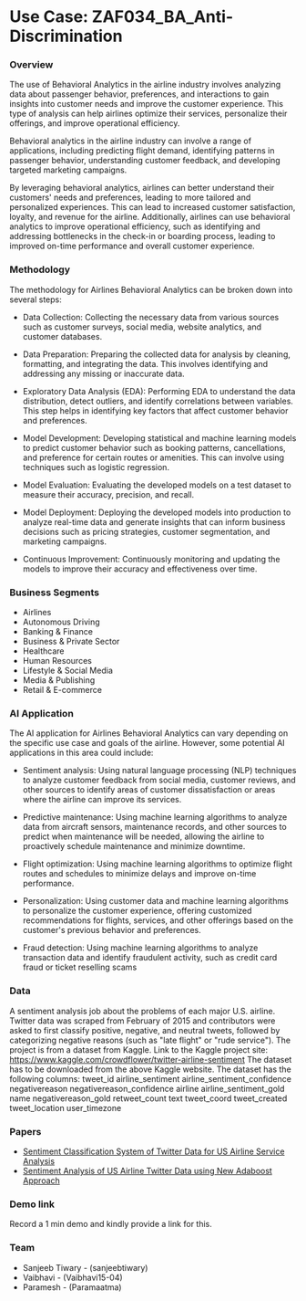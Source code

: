 # Use Case: ZAF034_BA_Anti-Discrimination


### Overview

The use of Behavioral Analytics in the airline industry involves analyzing data about passenger behavior, preferences, and interactions to gain insights into customer needs and improve the customer experience. This type of analysis can help airlines optimize their services, personalize their offerings, and improve operational efficiency.

Behavioral analytics in the airline industry can involve a range of applications, including predicting flight demand, identifying patterns in passenger behavior, understanding customer feedback, and developing targeted marketing campaigns.

By leveraging behavioral analytics, airlines can better understand their customers' needs and preferences, leading to more tailored and personalized experiences. This can lead to increased customer satisfaction, loyalty, and revenue for the airline. Additionally, airlines can use behavioral analytics to improve operational efficiency, such as identifying and addressing bottlenecks in the check-in or boarding process, leading to improved on-time performance and overall customer experience.

### Methodology
The methodology for Airlines Behavioral Analytics can be broken down into several steps:

- Data Collection: Collecting the necessary data from various sources such as customer surveys, social media, website analytics, and customer databases.

- Data Preparation: Preparing the collected data for analysis by cleaning, formatting, and integrating the data. This involves identifying and addressing any missing or inaccurate data.

- Exploratory Data Analysis (EDA): Performing EDA to understand the data distribution, detect outliers, and identify correlations between variables. This step helps in identifying key factors that affect customer behavior and preferences.

- Model Development: Developing statistical and machine learning models to predict customer behavior such as booking patterns, cancellations, and preference for certain routes or amenities. This can involve using techniques such as logistic regression.

- Model Evaluation: Evaluating the developed models on a test dataset to measure their accuracy, precision, and recall.

- Model Deployment: Deploying the developed models into production to analyze real-time data and generate insights that can inform business decisions such as pricing strategies, customer segmentation, and marketing campaigns.

- Continuous Improvement: Continuously monitoring and updating the models to improve their accuracy and effectiveness over time.

### Business Segments

- Airlines
- Autonomous Driving
- Banking & Finance
- Business & Private Sector
- Healthcare
- Human Resources
- Lifestyle & Social Media
- Media & Publishing
- Retail & E-commerce


### AI Application

The AI application for Airlines Behavioral Analytics can vary depending on the specific use case and goals of the airline. However, some potential AI applications in this area could include:

- Sentiment analysis: Using natural language processing (NLP) techniques to analyze customer feedback from social media, customer reviews, and other sources to identify areas of customer dissatisfaction or areas where the airline can improve its services.

- Predictive maintenance: Using machine learning algorithms to analyze data from aircraft sensors, maintenance records, and other sources to predict when maintenance will be needed, allowing the airline to proactively schedule maintenance and minimize downtime.

- Flight optimization: Using machine learning algorithms to optimize flight routes and schedules to minimize delays and improve on-time performance.

- Personalization: Using customer data and machine learning algorithms to personalize the customer experience, offering customized recommendations for flights, services, and other offerings based on the customer's previous behavior and preferences.

- Fraud detection: Using machine learning algorithms to analyze transaction data and identify fraudulent activity, such as credit card fraud or ticket reselling scams

### Data
A sentiment analysis job about the problems of each major U.S. airline. Twitter data was scraped from February of 2015 and contributors were asked to first classify positive, negative, and neutral tweets, followed by categorizing negative reasons (such as "late flight" or "rude service"). The project is from a dataset from Kaggle. Link to the Kaggle project site: https://www.kaggle.com/crowdflower/twitter-airline-sentiment The dataset has to be downloaded from the above Kaggle website. The dataset has the following columns: tweet_id airline_sentiment airline_sentiment_confidence negativereason negativereason_confidence airline airline_sentiment_gold name negativereason_gold retweet_count text tweet_coord tweet_created tweet_location user_timezone


### Papers
- [Sentiment Classification System of Twitter Data for US Airline Service Analysis](https://ieeexplore.ieee.org/abstract/document/8377739?casa_token=zory84RjXREAAAAA:lFHcXZjxwyU2__wv51NICzt-Z_vRCtRVIYk-HJ4TAP8fObBWaUOPoYUbouf9an_70IF5cwodyw)
- [Sentiment Analysis of US Airline Twitter Data using New Adaboost Approach](https://www.researchgate.net/profile/Prabhakar-Eswaran/publication/341070490_Sentiment_Analysis_of_US_Airline_Twitter_Data_using_New_Adaboost_Approach/links/5eabc637a6fdcc70509dfb3f/Sentiment-Analysis-of-US-Airline-Twitter-Data-using-New-Adaboost-Approach.pdf)



### Demo link
Record a 1 min demo and kindly provide a link for this.


### Team

-  Sanjeeb Tiwary -	(sanjeebtiwary)
- Vaibhavi -	(Vaibhavi15-04)
- Paramesh - 	(Paramaatma)
